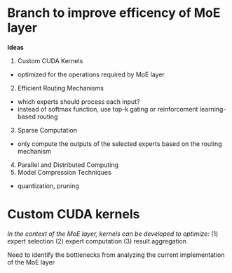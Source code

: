 # Branch to improve efficency of MoE layer

**Ideas**
1. Custom CUDA Kernels
 - optimized for the operations required by MoE layer
2. Efficient Routing Mechanisms
 - which experts should process each input?
 - instead of softmax function, use top-k gating or reinforcement learning-based routing
3. Sparse Computation
 - only compute the outputs of the selected experts based on the routing mechanism
4. Parallel and Distributed Computing
5. Model Compression Techniques
 - quantization, pruning


# Custom CUDA kernels
*In the context of the MoE layer, kernels can be developed to optimize:*
(1) expert selection
(2) expert computation
(3) result aggregation

Need to identify the bottlenecks from analyzing the current implementation of the MoE layer
